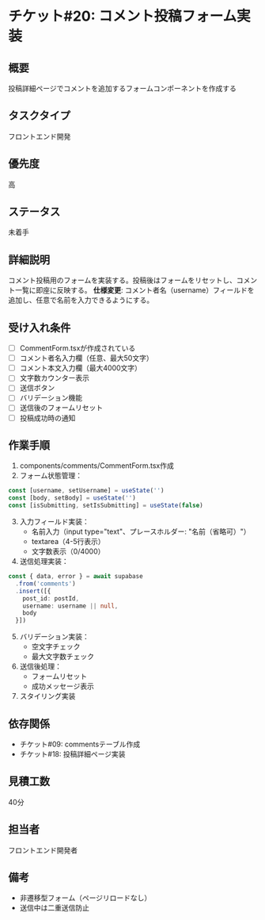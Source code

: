 # チケット#20: コメント投稿フォーム実装

## 概要
投稿詳細ページでコメントを追加するフォームコンポーネントを作成する

## タスクタイプ
フロントエンド開発

## 優先度
高

## ステータス
未着手

## 詳細説明
コメント投稿用のフォームを実装する。投稿後はフォームをリセットし、コメント一覧に即座に反映する。
**仕様変更**: コメント者名（username）フィールドを追加し、任意で名前を入力できるようにする。

## 受け入れ条件
- [ ] CommentForm.tsxが作成されている
- [ ] コメント者名入力欄（任意、最大50文字）
- [ ] コメント本文入力欄（最大4000文字）
- [ ] 文字数カウンター表示
- [ ] 送信ボタン
- [ ] バリデーション機能
- [ ] 送信後のフォームリセット
- [ ] 投稿成功時の通知

## 作業手順
1. components/comments/CommentForm.tsx作成
2. フォーム状態管理：
```typescript
const [username, setUsername] = useState('')
const [body, setBody] = useState('')
const [isSubmitting, setIsSubmitting] = useState(false)
```
3. 入力フィールド実装：
   - 名前入力（input type="text"、プレースホルダー: "名前（省略可）"）
   - textarea（4-5行表示）
   - 文字数表示（0/4000）
4. 送信処理実装：
```typescript
const { data, error } = await supabase
  .from('comments')
  .insert([{ 
    post_id: postId,
    username: username || null,
    body 
  }])
```
5. バリデーション実装：
   - 空文字チェック
   - 最大文字数チェック
6. 送信後処理：
   - フォームリセット
   - 成功メッセージ表示
7. スタイリング実装

## 依存関係
- チケット#09: commentsテーブル作成
- チケット#18: 投稿詳細ページ実装

## 見積工数
40分

## 担当者
フロントエンド開発者

## 備考
- 非遷移型フォーム（ページリロードなし）
- 送信中は二重送信防止